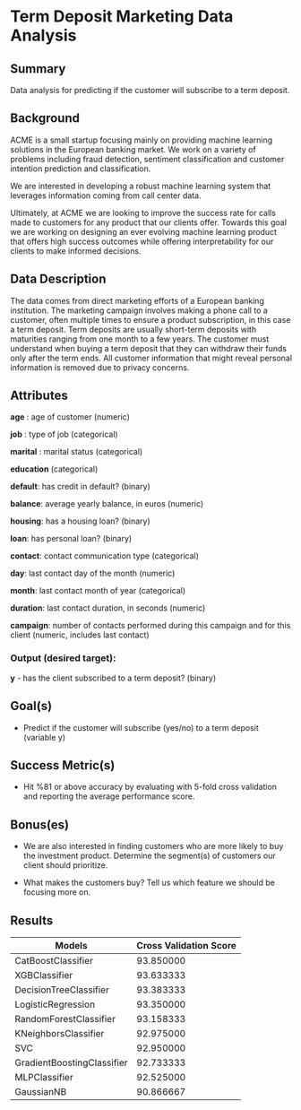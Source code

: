 # Term Deposit Marketing Data Analysis

## Summary 

Data analysis for predicting if the customer will subscribe to a term deposit.

## Background

ACME is a small startup focusing mainly on providing machine learning solutions in the European banking market. We work on a variety of problems including fraud detection, sentiment classification and customer intention prediction and classification.

We are interested in developing a robust machine learning system that leverages information coming from call center data.

Ultimately, at ACME we are looking to improve the success rate for calls made to customers for any product that our clients offer. Towards this goal we are working on designing an ever evolving machine learning product that offers high success outcomes while offering interpretability for our clients to make informed decisions.

## Data Description

The data comes from direct marketing efforts of a European banking institution. The marketing campaign involves making a phone call to a customer, often multiple times to ensure a product subscription, in this case a term deposit. Term deposits are usually short-term deposits with maturities ranging from one month to a few years. The customer must understand when buying a term deposit that they can withdraw their funds only after the term ends. All customer information that might reveal personal information is removed due to privacy concerns.

## Attributes

**age** : age of customer (numeric)

**job** : type of job (categorical)

**marital** : marital status (categorical)

**education** (categorical)

**default**: has credit in default? (binary)

**balance**: average yearly balance, in euros (numeric)

**housing**: has a housing loan? (binary)

**loan**: has personal loan? (binary)

**contact**: contact communication type (categorical)

**day**: last contact day of the month (numeric)

**month**: last contact month of year (categorical)

**duration**: last contact duration, in seconds (numeric)

**campaign**: number of contacts performed during this campaign and for this client (numeric, includes last contact)

### Output (desired target):

**y** - has the client subscribed to a term deposit? (binary)


## Goal(s)

* Predict if the customer will subscribe (yes/no) to a term deposit (variable y)

## Success Metric(s)

* Hit %81 or above accuracy by evaluating with 5-fold cross validation and reporting the average performance score.

## Bonus(es)

* We are also interested in finding customers who are more likely to buy the investment product. Determine the segment(s) of customers our client should prioritize.

* What makes the customers buy? Tell us which feature we should be focusing more on.

## Results

| Models                     | Cross Validation Score |
|----------------------------|------------------------|
| CatBoostClassifier         | 93.850000              |
| XGBClassifier              | 93.633333              |
| DecisionTreeClassifier     | 93.383333              |
| LogisticRegression         | 93.350000              |
| RandomForestClassifier     | 93.158333              |
| KNeighborsClassifier       | 92.975000              |
| SVC                        | 92.950000              |
| GradientBoostingClassifier | 92.733333              |
| MLPClassifier              | 92.525000              |
| GaussianNB                 | 90.866667              |
